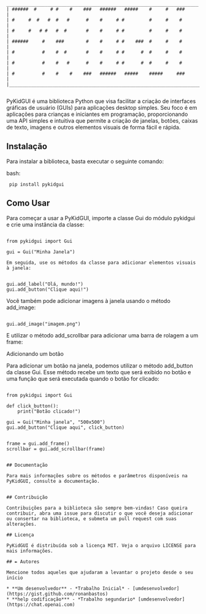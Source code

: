 ```
______________________________________________________________________
| ######  #     # #    #    ###   ######   #####    #     #   ###       | 
| #     #  #   #  #   #      #    #     # #         #     #    #        |
| #     #   # #   #  #       #    #     # #         #     #    #        |
| ######     #    ###        #    #     # #    ###  #     #    #        |
| #          #    #  #       #    #     # #      #  #     #    #        |
| #          #    #   #      #    #     # #      #  #     #    #        |
| #          #    #    #    ###   ######   #####    #####     ###       |
|_______________________________________________________________________|


```

PyKidGUI é uma biblioteca Python que visa facilitar a criação de interfaces gráficas de usuário (GUIs) para aplicações desktop simples. Seu foco é em aplicações para crianças e iniciantes em programação, proporcionando uma API simples e intuitiva que permite a criação de janelas, botões, caixas de texto, imagens e outros elementos visuais de forma fácil e rápida.

## Instalação

Para instalar a biblioteca, basta executar o seguinte comando:

bash:

<pre><code> pip install pykidgui</code></pre>


## Como Usar

Para começar a usar a PyKidGUI, importe a classe Gui do módulo pykidgui e crie uma instância da classe:


<pre><code>
from pykidgui import Gui

gui = Gui("Minha Janela")

Em seguida, use os métodos da classe para adicionar elementos visuais à janela:
</code></pre>

<pre><code>
gui.add_label("Olá, mundo!")
gui.add_button("Clique aqui!")
</code></pre>
Você também pode adicionar imagens à janela usando o método add_image:


<pre><code>
gui.add_image("imagem.png")
</code></pre>
E utilizar o método add_scrollbar para adicionar uma barra de rolagem a um frame:

Adicionando um botão

Para adicionar um botão na janela, podemos utilizar o método add_button da classe Gui. Esse método recebe um texto que será exibido no botão e uma função que será executada quando o botão for clicado:


<pre><code>
from pykidgui import Gui

def click_button():
    print("Botão clicado!")

gui = Gui("Minha janela", "500x500")
gui.add_button("Clique aqui", click_button)
</code></pre>

<pre><code>
frame = gui.add_frame()
scrollbar = gui.add_scrollbar(frame)
</code></pre>
```

## Documentação

Para mais informações sobre os métodos e parâmetros disponíveis na PyKidGUI, consulte a documentação.


## Contribuição

Contribuições para a biblioteca são sempre bem-vindas! Caso queira contribuir, abra uma issue para discutir o que você deseja adicionar ou consertar na biblioteca, e submeta um pull request com suas alterações.

## Licença

PyKidGUI é distribuída sob a licença MIT. Veja o arquivo LICENSE para mais informações.

## ✒️ Autores

Mencione todos aqueles que ajudaram a levantar o projeto desde o seu início

* **Um desenvolvedor** - *Trabalho Inicial* - [umdesenvolvedor](https://gist.github.com/ronanbastos)
* **help codificação*** - *Trabalho segundario* [umdesenvolvedor](https://chat.openai.com)

